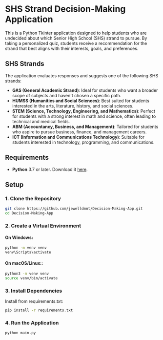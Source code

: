 # SHS Strand Decision-Making Application

This is a Python Tkinter application designed to help students who are undecided about which Senior High School (SHS) strand to pursue. By taking a personalized quiz, students receive a recommendation for the strand that best aligns with their interests, goals, and preferences.

## SHS Strands

The application evaluates responses and suggests one of the following SHS strands:

- **GAS (General Academic Strand)**: Ideal for students who want a broader scope of subjects and haven't chosen a specific path.
- **HUMSS (Humanities and Social Sciences)**: Best suited for students interested in the arts, literature, history, and social sciences.
- **STEM (Science, Technology, Engineering, and Mathematics)**: Perfect for students with a strong interest in math and science, often leading to technical and medical fields.
- **ABM (Accountancy, Business, and Management)**: Tailored for students who aspire to pursue business, finance, and management careers.
- **ICT (Information and Communications Technology)**: Suitable for students interested in technology, programming, and communications.

## Requirements

- **Python** 3.7 or later. Download it [here](https://www.python.org/downloads/).

## Setup

### 1. Clone the Repository

```bash
git clone https://github.com/jewelldmnt/Decision-Making-App.git
cd Decision-Making-App
```

### 2. Create a Virtual Environment
#### On Windows:
```bash
python -m venv venv
venv\Scripts\activate
```
#### On macOS/Linux::
```bash
python3 -m venv venv
source venv/bin/activate
```

### 3. Install Dependencies
Install from requirements.txt:
```bash
pip install -r requirements.txt
```

### 4. Run the Application
```bash
python main.py
```




